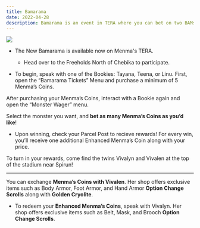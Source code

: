 ```yaml
---
title: Bamarama
date: 2022-04-28 
description: Bamarama is an event in TERA where you can bet on two BAMs from the overworld and win some gold.    
---
```


![](https://i.imgur.com/3l8B7Rn.png)

- The New Bamarama is available now on Menma's TERA.
  -  Head over to the Freeholds North of Chebika to participate.

- To begin, speak with one of the Bookies: Tayana, Teena, or Linu.
First, open the “Bamarama Tickets” Menu and purchase a minimum of 5 Menma’s Coins.

After purchasing your Menma’s Coins, interact with a Bookie again and open the “Monster Wager” menu.

Select the monster you want, and **bet as many Menma’s Coins as you’d like**!
  - Upon winning, check your Parcel Post to recieve rewards!
For every win, you’ll receive one additional Enhanced Menma’s Coin along with your price.

To turn in your rewards, come find the twins Vivalyn and Vivalen at the top of the stadium near Spirun!

<hr/>

You can exchange **Menma’s Coins with Vivalen**. Her shop offers exclusive items such as Body Armor, Foot Armor, and Hand Armor **Option Change Scrolls** along with **Golden Cryolite**.

- To redeem your **Enhanced Menma’s Coins**, speak with Vivalyn. Her shop offers exclusive items such as Belt, Mask, and Brooch **Option Change Scrolls**.